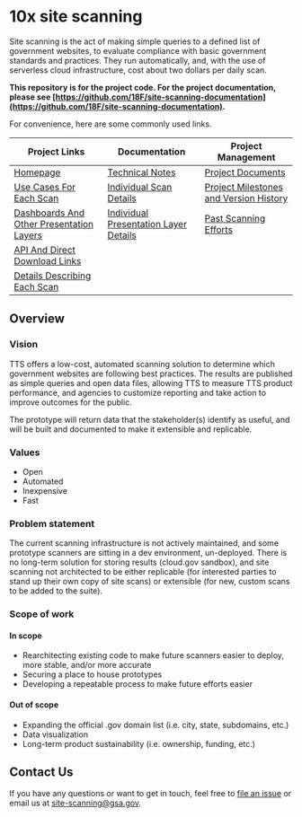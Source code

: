 # 10x site scanning

Site scanning is the act of making simple queries to a defined list of government websites, to evaluate compliance with basic government standards and practices. They run automatically, and, with the use of serverless cloud infrastructure, cost about two dollars per daily scan.

**This repository is for the project code.  For the project documentation, please see [https://github.com/18F/site-scanning-documentation](https://github.com/18F/site-scanning-documentation).**  

For convenience, here are some commonly used links.  


|  Project Links | Documentation  | Project Management  | 
|---|---|---|
|  [Homepage](https://site-scanning.app.cloud.gov/)  |  [Technical Notes](https://github.com/18F/site-scanning/tree/master/docs/technical-notes) | [Project Documents](https://github.com/18F/site-scanning-documentation/tree/master/project-management)  | 
| [Use Cases For Each Scan](https://site-scanning.app.cloud.gov/use-cases/)  | [Individual Scan Details](https://github.com/18F/site-scanning-documentation/tree/master/scans)  | [Project Milestones and Version History](https://github.com/18F/site-scanning-documentation/blob/master/project-management/project-milestones-version-history.md) |
| [Dashboards And Other Presentation Layers](https://site-scanning.app.cloud.gov/presentation-layers/)  | [Individual Presentation Layer Details](https://github.com/18F/site-scanning-documentation/tree/master/presentation-layers)  | [Past Scanning Efforts](https://github.com/18F/site-scanning-documentation/blob/master/project-management/project-history.md) |
| [API And Direct Download Links](https://site-scanning.app.cloud.gov/downloads/)  | []()  | []()  |  
| [Details Describing Each Scan](https://site-scanning.app.cloud.gov/scans/)  | []()  | []()  | 


## Overview
### Vision
TTS offers a low-cost, automated scanning solution to determine which government websites are following best practices. The results are published as simple queries and open data files, allowing TTS to measure TTS product performance, and agencies to customize reporting and take action to improve outcomes for the public. 

The prototype will return data that the stakeholder(s) identify as useful, and will be built and documented to make it extensible and replicable.

### Values
- Open
- Automated
- Inexpensive
- Fast

### Problem statement
The current scanning infrastructure is not actively maintained, and some prototype scanners are sitting in a dev environment, un-deployed. There is no long-term solution for storing results (cloud.gov sandbox), and site scanning not architected to be either replicable (for interested parties to stand up their own copy of site scans) or extensible (for new, custom scans to be added to the suite). 

### Scope of work
#### In scope
- Rearchitecting existing code to make future scanners easier to deploy, more stable, and/or more accurate
- Securing a place to house prototypes
- Developing a repeatable process to make future efforts easier
#### Out of scope
- Expanding the official .gov domain list (i.e. city, state, subdomains, etc.)
- Data visualization
- Long-term product sustainability (i.e. ownership, funding, etc.)

## Contact Us

If you have any questions or want to get in touch, feel free to [file an issue](https://github.com/18F/site-scanning/issues) or email us at site-scanning@gsa.gov.  
